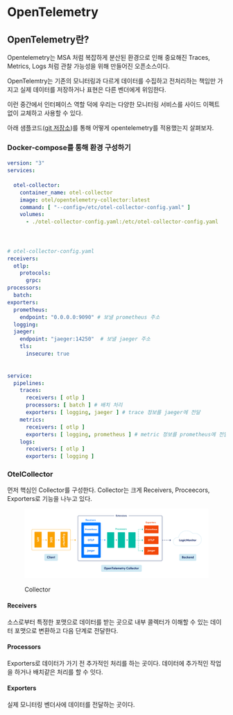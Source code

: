 # OpenTelemetry

## OpenTelemetry란?

Opentelemetry는 MSA 처럼 복잡하게 분산된 환경으로 인해 중요해진 Traces, Metrics, Logs 처럼 관찰 가능성을 위해 만들어진 오픈소스이다.

OpenTelemtry는 기존의 모니터링과 다르게 데이터를 수집하고 전처리하는 책임만 가지고 실제 데이터를 저장하거나 표현은 다른 벤더에게 위임한다.

이런 중간에서 인터페이스 역할 덕에 우리는 다양한 모니터링 서비스를 사이드 이펙트 없이 교체하고 사용할 수 있다.

아래 샘플코드([git 저장소](https://github.com/spandios/opentelemetry-example))를 통해 어떻게 opentelemetry를 적용했는지 살펴보자.



### Docker-compose를 통해 환경 구성하기

```yaml
version: "3"
services:

  otel-collector:
    container_name: otel-collector
    image: otel/opentelemetry-collector:latest
    command: [ "--config=/etc/otel-collector-config.yaml" ]
    volumes:
      - ./otel-collector-config.yaml:/etc/otel-collector-config.yaml
      


# otel-collector-config.yaml
receivers:
  otlp:
    protocols:
      grpc: 
processors:
  batch:
exporters:
  prometheus:
    endpoint: "0.0.0.0:9090" # 보낼 prometheus 주소
  logging:
  jaeger:
    endpoint: "jaeger:14250"  # 보낼 jaeger 주소
    tls:
      insecure: true


service:
  pipelines:
    traces:
      receivers: [ otlp ]
      processors: [ batch ] # 배치 처리
      exporters: [ logging, jaeger ] # trace 정보를 jaeger에 전달
    metrics:
      receivers: [ otlp ]
      exporters: [ logging, prometheus ] # metric 정보를 prometheus에 전달
    logs:
      receivers: [ otlp ]
      exporters: [ logging ]


```

### OtelCollector&#x20;

먼저 핵심인 Collector를 구성한다. Collector는 크게 Receivers, Proceecors, Exporters로 기능을 나누고 있다.&#x20;

<figure><img src="../../.gitbook/assets/028_OTELGraphic_v1-01-2048x772.png" alt=""><figcaption><p>Collector</p></figcaption></figure>

#### Receivers

소스로부터 특정한 포맷으로 데이터를 받는 곳으로 내부 콜렉터가 이해할 수 있는 데이터 포맷으로 변환하고 다음 단계로 전달한다.

#### Processors <a href="#h-processors" id="h-processors"></a>

Exporters로 데이터가 가기 전 추가적인 처리를 하는 곳이다. 데이터에 추가적인 작업을 하거나 배치같은 처리를 할 수 잇다.

#### Exporters <a href="#h-exporters" id="h-exporters"></a>

실제 모니터링 벤더사에 데이터를 전달하는 곳이다.&#x20;





